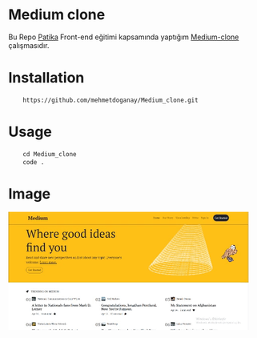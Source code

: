 # Medium clone
Bu Repo [Patika](https://www.patika.dev/) Front-end eğitimi kapsamında yaptığım [Medium-clone](https://medium.com/) çalışmasıdır.

# Installation
```
    https://github.com/mehmetdoganay/Medium_clone.git
```

# Usage
```
    cd Medium_clone
    code .
```

# Image

<img src="img/giphy.gif" alt="gif">